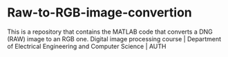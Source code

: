 # Raw-to-RGB-image-convertion
This is a repository that contains the MATLAB code that converts a DNG (RAW) image to an RGB one.
Digital image processing course | Department of Electrical Engineering and Computer Science | AUTH
